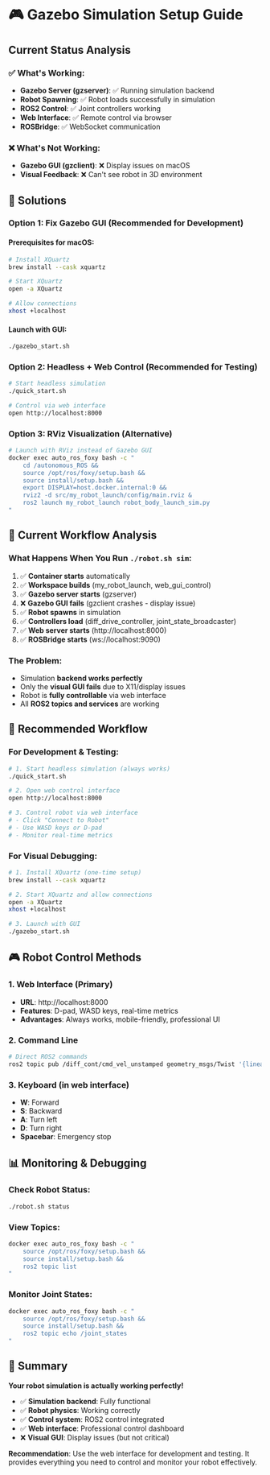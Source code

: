 # 🎮 Gazebo Simulation Setup Guide

## Current Status Analysis

### ✅ What's Working:
- **Gazebo Server (gzserver)**: ✅ Running simulation backend
- **Robot Spawning**: ✅ Robot loads successfully in simulation
- **ROS2 Control**: ✅ Joint controllers working
- **Web Interface**: ✅ Remote control via browser
- **ROSBridge**: ✅ WebSocket communication

### ❌ What's Not Working:
- **Gazebo GUI (gzclient)**: ❌ Display issues on macOS
- **Visual Feedback**: ❌ Can't see robot in 3D environment

## 🔧 Solutions

### Option 1: Fix Gazebo GUI (Recommended for Development)

#### Prerequisites for macOS:
```bash
# Install XQuartz
brew install --cask xquartz

# Start XQuartz
open -a XQuartz

# Allow connections
xhost +localhost
```

#### Launch with GUI:
```bash
./gazebo_start.sh
```

### Option 2: Headless + Web Control (Recommended for Testing)

```bash
# Start headless simulation
./quick_start.sh

# Control via web interface
open http://localhost:8000
```

### Option 3: RViz Visualization (Alternative)

```bash
# Launch with RViz instead of Gazebo GUI
docker exec auto_ros_foxy bash -c "
    cd /autonomous_ROS && 
    source /opt/ros/foxy/setup.bash && 
    source install/setup.bash && 
    export DISPLAY=host.docker.internal:0 && 
    rviz2 -d src/my_robot_launch/config/main.rviz &
    ros2 launch my_robot_launch robot_body_launch_sim.py
"
```

## 🎯 Current Workflow Analysis

### What Happens When You Run `./robot.sh sim`:

1. ✅ **Container starts** automatically
2. ✅ **Workspace builds** (my_robot_launch, web_gui_control)
3. ✅ **Gazebo server starts** (gzserver)
4. ❌ **Gazebo GUI fails** (gzclient crashes - display issue)
5. ✅ **Robot spawns** in simulation
6. ✅ **Controllers load** (diff_drive_controller, joint_state_broadcaster)
7. ✅ **Web server starts** (http://localhost:8000)
8. ✅ **ROSBridge starts** (ws://localhost:9090)

### The Problem:
- Simulation **backend works perfectly**
- Only the **visual GUI fails** due to X11/display issues
- Robot is **fully controllable** via web interface
- All **ROS2 topics and services** are working

## 🚀 Recommended Workflow

### For Development & Testing:
```bash
# 1. Start headless simulation (always works)
./quick_start.sh

# 2. Open web control interface
open http://localhost:8000

# 3. Control robot via web interface
# - Click "Connect to Robot"
# - Use WASD keys or D-pad
# - Monitor real-time metrics
```

### For Visual Debugging:
```bash
# 1. Install XQuartz (one-time setup)
brew install --cask xquartz

# 2. Start XQuartz and allow connections
open -a XQuartz
xhost +localhost

# 3. Launch with GUI
./gazebo_start.sh
```

## 🎮 Robot Control Methods

### 1. Web Interface (Primary)
- **URL**: http://localhost:8000
- **Features**: D-pad, WASD keys, real-time metrics
- **Advantages**: Always works, mobile-friendly, professional UI

### 2. Command Line
```bash
# Direct ROS2 commands
ros2 topic pub /diff_cont/cmd_vel_unstamped geometry_msgs/Twist '{linear: {x: 0.1}, angular: {z: 0.0}}'
```

### 3. Keyboard (in web interface)
- **W**: Forward
- **S**: Backward  
- **A**: Turn left
- **D**: Turn right
- **Spacebar**: Emergency stop

## 📊 Monitoring & Debugging

### Check Robot Status:
```bash
./robot.sh status
```

### View Topics:
```bash
docker exec auto_ros_foxy bash -c "
    source /opt/ros/foxy/setup.bash && 
    source install/setup.bash && 
    ros2 topic list
"
```

### Monitor Joint States:
```bash
docker exec auto_ros_foxy bash -c "
    source /opt/ros/foxy/setup.bash && 
    source install/setup.bash && 
    ros2 topic echo /joint_states
"
```

## 🎯 Summary

**Your robot simulation is actually working perfectly!** 

- ✅ **Simulation backend**: Fully functional
- ✅ **Robot physics**: Working correctly
- ✅ **Control system**: ROS2 control integrated
- ✅ **Web interface**: Professional control dashboard
- ❌ **Visual GUI**: Display issues (but not critical)

**Recommendation**: Use the web interface for development and testing. It provides everything you need to control and monitor your robot effectively.